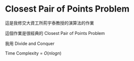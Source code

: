 # Closest Pair of Points Problem

這是我修交大資工所荊宇泰教授的演算法的作業

這個作業是很經典的 Closest Pair of Points Problem

我用 Divide and Conquer

Time Complexity = $O(nlogn)$
